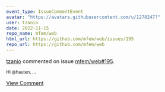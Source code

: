 ```yaml
---
event_type: IssueCommentEvent
avatar: "https://avatars.githubusercontent.com/u/1278247?"
user: tzanio
date: 2022-11-15
repo_name: mfem/web
html_url: https://github.com/mfem/web/issues/195
repo_url: https://github.com/mfem/web
---
```


<a href='https://github.com/tzanio' target='_blank'>tzanio</a> commented on issue <a href='https://github.com/mfem/web/issues/195' target='_blank'>mfem/web#195</a>.

<small>Hi @hauten,...</small>

<a href='https://github.com/mfem/web/issues/195' target='_blank'>View Comment</a>